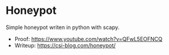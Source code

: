 # Honeypot
Simple honeypot writen in python with scapy.

* Proof: https://www.youtube.com/watch?v=QFwL5EOFNCQ
* Writeup: https://csi-blog.com/honeypot/
